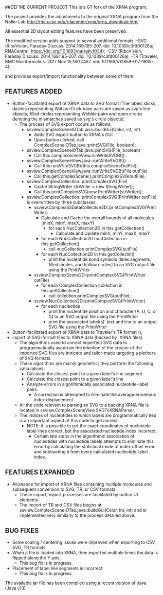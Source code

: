 ##DEFINE CURRENT PROJECT
This is a GT fork of the XRNA program.


The project provides the adjustments to the original XRNA program from the Noller Lab
http://rna.ucsc.edu/rnacenter/xrna/xrna_download.html


All essential 2D layout editing features have been preserved.


The modified version adds support to several additional formats: 
-SVG (RiboVision,  Faraday Discuss. 2014;169:195-207. doi: 10.1039/c3fd00126a; RNACentral, https://doi.org/10.1093/nar/gky1034);
-CSV (RiboVision, Faraday Discuss. 2014;169:195-207. doi: 10.1039/c3fd00126a);
-TR (Traveler, BMC Bioinformatics. 2017 Nov 15;18(1):487. doi: 10.1186/s12859-017-1885-4);

and provides export/import functionality between some of them.

## FEATURES ADDED
* Button-facilitated export of XRNA data to SVG format (The labels sticks, dashes representing Watson Crick base pairs are saved  as svg's line objects;
  filled circles representing Wobble pairs and open circles denoting the mismatches saved as svg's circle objects);
	* The process of SVG export occurs as follows:
		* ssview.ComplexSceneIOTab.java::buildGui(Color, int, int)
			* Adds SVG export button to XRNA's GUI
			* Upon button clicked, call ComplexSceneIOTab.java::printSVG(File, boolean);
		* ssview.ComplexSceneIOTab.java::pintSVG(File, boolean)
			* Call this.complexSceneView.runWriteSVGBt();
		* ssview.ComplexSceneView.java::runWriteSVGBt()
			* Call this.runWriteSVGBt(this.complexSceneOutFile);
		* ssview.ComplexSceneView.java::runWriteSVGBt(File outFile)
			* Call this.getComplexScene().printComplexSVG(outFile);
		* ssview.ComplexCollection::printComplexSVG(File)
			* Cache StringWriter strWriter = new StringWriter();
			* Call this.printComplexSVG(new PrintWriter(strWriter));
		* ssview.ComplexCollection::printComplexSVG(PrintWriter outFile) is overwritten by three subclasses:
			* ssview.ComplexSSDataCollection2D::printComplexSVG(PrintWriter)
				* Calculate and Cache the overall bounds of all molecules (minX, minY, maxX, maxY)
					* for each NucCollection2D in this.getCollection()
						* Calculate and Update minX, minY, maxX, maxY
				* for each NucCollection2D nucCollection in this.getCollection()
					* call nucCollection.printComplexSVG(outFile)
				* for each NucCollection2D in this.getCollectin()
					* print the nucleotide bond symbols (lines segments, filled circles, and hollow circles) to an SVG output file using the PrintWriter
			* ssview.ComplexScene2D::printComplexSVG(PrintWriter outFile)
				* for each ComplexCollection collection in this.getCollection()
					* call collection.printComplexSVG(outFile);
			* ssview.NucCollection2D::printComplexSVG(PrintWriter)
				* for each nucleotide
					* print the nucleotide position and character (A, U, C, or G) to an SVG output file using the PrintWriter
					* print the associated label(s)' text and line to an output SVG file using the PrintWriter
* Button-facilitated export of XRNA data to Traveler's TR format ();
* import of SVG-format files to XRNA data (backed by .XRNA files).
	* The algorithms used to correct imperfect SVG data to programmatically ascertain the intention of the creator of the imported SVG files are intricate and tailor-made targeting a plethora of SVG formats.
	* These algorithms are mainly geometric; they perform the following calculations:
		* Calculate the closest point to a given label's line segment
		* Calculate the closest point to a given label's line
		* Analyze errors in algorithmically associated nucleotide-label pairs.
			* A correction is attempted to eliminate the average erroneous index displacement
	* All the code relevant to parsing an SVG to a backing XRNA file is located in ssview.ComplexSceneView.SVGToXRNAParser.
	* The indices of nucleotides to which labels are programmatically tied is an important aspect of this code to get correct.
		* NOTE: it is possible to get the exact coordinates of nucleotide label lines correct, but the associated nucleotide index incorrect.
			* Certain late steps in the algorithmic association of nucleotides with nucleotide labels attempts to eliminate this error by calculating the statistical mode of index offset error and subtracting it from every calculated nucleotide-label index.

## FEATURES EXPANDED
* Allowance for import of XRNA files containing multiple molecules and subsequent conversion to SVG, TR, or CSV formats
	* These import, export processes are facilitated by button UI elements.
	* The import of TR and CSV files begins at ssview.ComplexSceneIOTab.java::buildGui(Color, int, int) and is implemented very similarly to the process detailed above.

## BUG FIXES
* Some scaling / centering issues were improved when exporting to CSV, SVG, TR formats
* When a file is loaded into XRNA, then exported multiple times the data is flipped along the Y axis.
	* This bug fix is in progress.
* Placement of label line segments is incorrect
	* This bug fix is in progress.
	
The available jar file has been compiled using a recent version of Java (Java v13) 	



